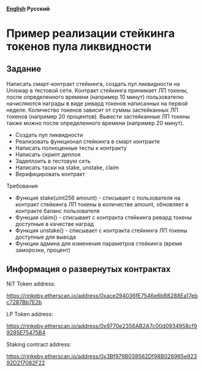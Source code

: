 #### [English](https://github.com/nikorgl/solidity/tree/main/2_staking) Русский

# Пример реализации стейкинга токенов пула ликвидности

## Задание
Написать смарт-контракт стейкинга, создать пул ликвидности на Uniswap в тестовой сети. 
Контракт стейкинга принимает ЛП токены, после определенного времени (например 10 минут) пользователю начисляются награды в виде ревард токенов написанных на первой неделе. Количество токенов зависит от суммы застейканных ЛП токенов (например 20 процентов). Вывести застейканные ЛП токены также можно после определенного времени (например 20 минут).

- Создать пул ликвидности
- Реализовать функционал стейкинга в смарт контракте
- Написать полноценные тесты к контракту
- Написать скрипт деплоя
- Задеплоить в тестовую сеть
- Написать таски на stake, unstake, claim
- Верифицировать контракт


Требования
- Функция stake(uint256 amount) - списывает с пользователя на контракт стейкинга ЛП токены в количестве amount, обновляет в контракте баланс пользователя
- Функция claim() - списывает с контракта стейкинга ревард токены доступные в качестве наград
- Функция unstake() - списывает с контракта стейкинга ЛП токены доступные для вывода
- Функции админа для изменения параметров стейкинга (время заморозки, процент)

## Информация о развернутых контрактах
NiT Token address:

https://rinkeby.etherscan.io/address/0xace294036fE7546e6bB8288Ea17ebc7287Bb7E2b

LP Token address:

https://rinkeby.etherscan.io/address/0x9770e2356AB2A7c00d0934958cf99285E75475B4

Staking contract address:

https://rinkeby.etherscan.io/address/0x3Bf979B038562Df98B026965e92392D217082F22

